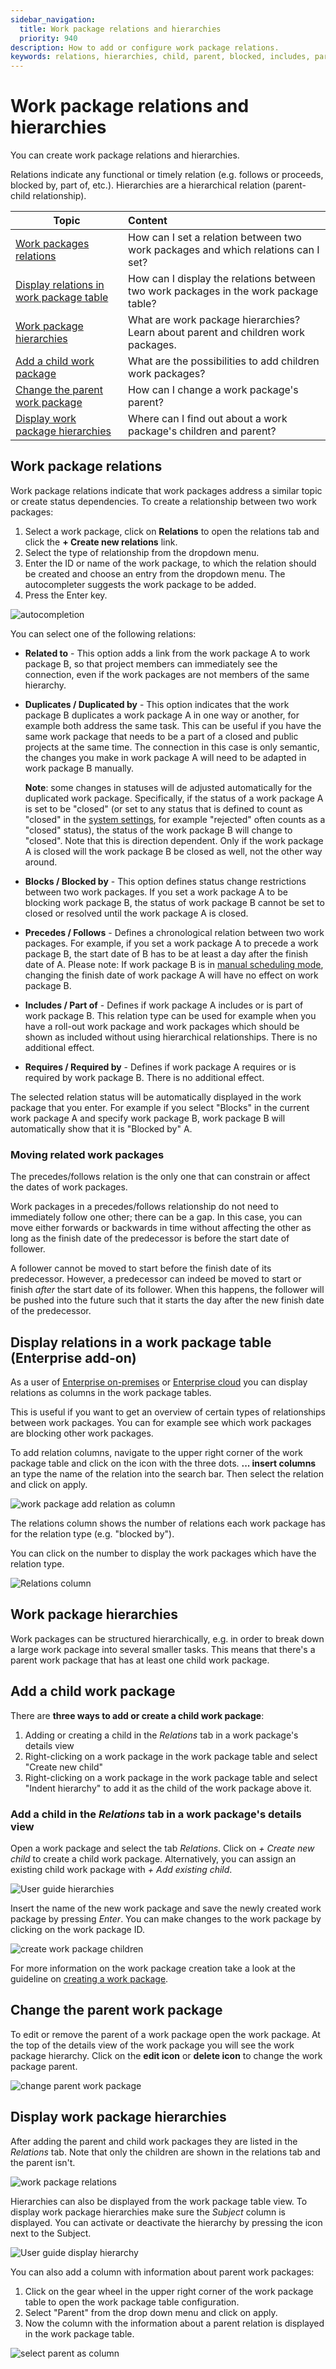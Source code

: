 ```yaml
---
sidebar_navigation:
  title: Work package relations and hierarchies
  priority: 940
description: How to add or configure work package relations.
keywords: relations, hierarchies, child, parent, blocked, includes, part of
---
```


# Work package relations and hierarchies

You can create work package relations and hierarchies.

Relations indicate any functional or timely relation (e.g. follows or proceeds, blocked by, part of, etc.). Hierarchies are a hierarchical relation (parent-child relationship).

| Topic                                                        | Content                                                      |
| ------------------------------------------------------------ | :----------------------------------------------------------- |
| [Work packages relations](#work-package-relations)           | How can I set a relation between two work packages and which relations can I set? |
| [Display relations in work package table](#display-relations-in-a-work-package-table-enterprise-add-on) | How can I display the relations between two work packages in the work package table? |
| [Work package hierarchies](#work-package-hierarchies)        | What are work package hierarchies? Learn about parent and children work packages. |
| [Add a child work package](#add-a-child-work-package)        | What are the possibilities to add children work packages?    |
| [Change the parent work package](#change-the-parent-work-package) | How can I change a work package's parent?                    |
| [Display work package hierarchies](#display-work-package-hierarchies) | Where can I find out about a work package's children and parent? |

## Work package relations

Work package relations indicate that work packages address a similar topic or create status dependencies. To create a relationship between two work packages:

1. Select a work package, click on **Relations** to open the relations tab and click the **+ Create new relations** link.
2. Select the type of relationship from the dropdown menu.
3. Enter the ID or name of the work package, to which the relation should be created and choose an entry from the dropdown menu. The autocompleter suggests the work package to be added.
4. Press the Enter key.

![autocompletion](autocompletion.png)

You can select one of the following relations:

- **Related to** - This option adds a link from the work package A to work package B, so that project members can immediately see the connection, even if the work packages are not members of the same hierarchy. 

- **Duplicates / Duplicated by** - This option indicates that the work package B duplicates a work package A in one way or another, for example both address the same task. This can be useful if you have the same work package that needs to be a part of a closed and public projects at the same time. The connection in this case is only semantic, the changes you make in work package A will need to be adapted in work package B manually. 

  **Note**: some changes in statuses will de adjusted automatically for the duplicated work package. Specifically, if the status of a work package A is set to be "closed" (or set to any status that is defined to count as "closed" in the  [system settings](../../../system-admin-guide/manage-work-packages/work-package-status/), for example "rejected" often counts as a "closed" status), the status of the work package B will change to "closed". Note that this is direction dependent. Only if the work package A is closed will the work package B be closed as well, not the other way around. 

- **Blocks / Blocked by** - This option defines status change restrictions between two work packages. If you set a work package A to be blocking work package B, the status of work package B cannot be set to closed or resolved until the work package A is closed.

- **Precedes / Follows** - Defines a chronological relation between two work packages. For example, if you set a work package A to precede a work package B, the start date of B has to be at least a day after the finish date of A.
  Please note: If work package B is in [manual scheduling mode](../../gantt-chart/scheduling/#manual-scheduling-mode), changing the finish date of work package A will have no effect on work package B.
  
- **Includes / Part of** - Defines if work package A includes or is part of work package B. This relation type can be used for example when you have a roll-out work package and work packages which should be shown as included without using hierarchical relationships. There is no additional effect.

- **Requires / Required by** - Defines if work package A requires or is required by work package B. There is no additional effect.

The selected relation status will be automatically displayed in the work package that you enter. For example if you select "Blocks" in the current work package A and specify work package B, work package B will automatically show that it is "Blocked by" A.

### Moving related work packages
The precedes/follows relation is the only one that can constrain or affect the dates of work packages. 

Work packages in a precedes/follows relationship do not need to immediately follow one other; there can be a gap. In this case, you can move either forwards or backwards in time without affecting the other as long as the finish date of the predecessor is before the start date of follower.

A follower cannot be moved to start before the finish date of its predecessor. However, a predecessor can indeed be moved to start or finish _after_ the start date of its follower. When this happens, the follower will be pushed into the future such that it starts the day after the new finish date of the predecessor.

## Display relations in a work package table (Enterprise add-on)

As a user of [Enterprise on-premises](https://www.openproject.org/enterprise-edition/) or [Enterprise cloud](https://www.openproject.org/enterprise-edition/#hosting-options) you can display relations as columns in the work package tables.

This is useful if you want to get an overview of certain types of relationships between work packages. You can for example see which work packages are blocking other work packages.

To add relation columns, navigate to the upper right corner of the work package table and click on the icon with the three dots. **... insert columns** an type the name of the relation into the search bar. Then select the relation and click on apply.

![work package add relation as column](work-package-add-relation-as-column.png)

The relations column shows the number of relations each work package has for the relation type (e.g. "blocked by").

You can click on the number to display the work packages which have the relation type.

![Relations column](Relations_column.png)

## Work package hierarchies

Work packages can be structured hierarchically, e.g. in order to break down a large work package into several smaller tasks. This means that there's a parent work package that has at least one child work package.

## Add a child work package

There are **three ways to add or create a child work package**:

1. Adding or creating a child in the *Relations* tab in a work package's details view
2. Right-clicking on a work package in the work package table and select "Create new child"
3. Right-clicking on a work package in the work package table and select "Indent hierarchy" to add it as the child of the work package above it.

### Add a child in the *Relations* tab in a work package's details view

Open a work package and select the tab *Relations*. Click on *+ Create new child* to create a child work package. Alternatively, you can assign an existing child work package with *+ Add existing child*.

![User guide hierarchies](User-guide-hierarchies.png)

Insert the name of the new work package and save the newly created work package by pressing *Enter*. You can make changes to the work package by clicking on the work package ID.

![create work package children](image-20200129144540902.png)

For more information on the work package creation take a look at the guideline on [creating a work package](../create-work-package).

## Change the parent work package

To edit or remove the parent of a work package open the work package. At the top of the details view of the work package you will see the work package hierarchy. Click on the **edit icon** or **delete icon** to change the work package parent.

![change parent work package](change-parent-work-package.png)

## Display work package hierarchies

After adding the parent and child work packages they are listed in the *Relations* tab.
Note that only the children are shown in the relations tab and the parent isn't.

![work package relations](image-20200129145033802.png)

Hierarchies can also be displayed from the work package table view.
To display work package hierarchies make sure the *Subject* column is displayed. You can activate or deactivate the hierarchy by pressing the icon next to the Subject.

![User guide display hierarchy](User-guide-display-hierarchy.png)

You can also add a column with information about parent work packages:

1. Click on the gear wheel in the upper right corner of the work package table to open the work package table configuration.
2. Select "Parent" from the drop down menu and click on apply.
3. Now the column with the information about a parent relation is displayed in the work package table.

![select parent as column](select-parent-as-column.png)
